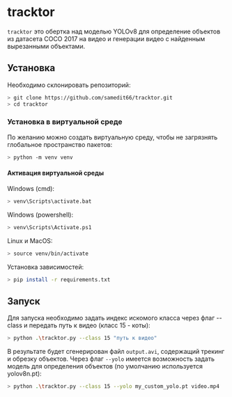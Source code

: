 # tracktor

`tracktor` это обертка над моделью YOLOv8 для определение объектов из датасета COCO 2017 на видео и генерации видео с найденным вырезанными объектами.

## Установка
Необходимо склонировать репозиторий:
```bash
> git clone https://github.com/samedit66/tracktor.git
> cd tracktor
```
### Установка в виртуальной среде
По желанию можно создать виртуальную среду, чтобы не загрязнять глобальное пространство пакетов:
```bash
> python -m venv venv
```
#### Активация виртуальной среды
Windows (cmd):
```bash
> venv\Scripts\activate.bat
```
Windows (powershell):
```bash
> venv\Scripts\Activate.ps1
```
Linux и MacOS:
```bash
> source venv/bin/activate
```
Установка зависимостей:
```bash
> pip install -r requirements.txt
```
## Запуск
Для запуска необходимо задать индекс искомого класса через флаг --class и передать путь к видео (класс 15 - коты):
```bash
> python .\tracktor.py --class 15 "путь к видео"
```
В результате будет сгенерирован файл `output.avi`, содержащий трекинг и обрезку объектов.
Через флаг `--yolo` имеется возможность задать модель для определения объектов (по умолчанию используется yolov8n.pt):
```bash
> python .\tracktor.py --class 15 --yolo my_custom_yolo.pt video.mp4
```
